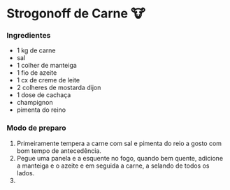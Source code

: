 # Strogonoff de Carne :cow:

### Ingredientes

- 1 kg de carne
- sal
- 1 colher de manteiga
- 1 fio de azeite
- 1 cx de creme de leite
- 2 colheres de mostarda dijon
- 1 dose de cachaça
- champignon
- pimenta do reino



### Modo de preparo

1. Primeiramente tempera a carne com sal e pimenta do reio a gosto com bom tempo de antecedência.
2. Pegue uma panela e a esquente no fogo, quando bem quente, adicione a manteiga e o azeite e em seguida a carne, a selando de todos os lados. 
3. 









#  
